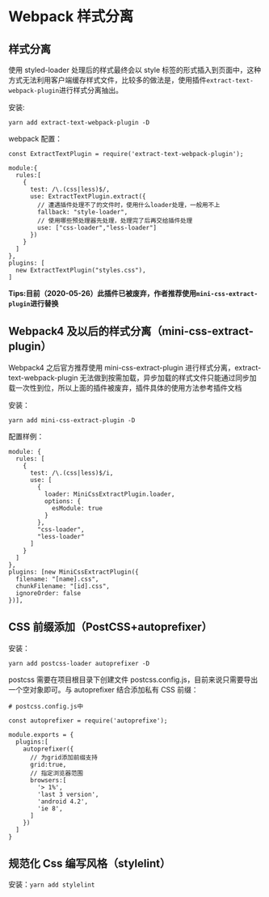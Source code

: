 # Webpack 样式分离

## 样式分离

使用 styled-loader 处理后的样式最终会以 style 标签的形式插入到页面中，这种方式无法利用客户端缓存样式文件，比较多的做法是，使用插件`extract-text-webpack-plugin`进行样式分离抽出。

安装:

```
yarn add extract-text-webpack-plugin -D
```

webpack 配置：

```
const ExtractTextPlugin = require('extract-text-webpack-plugin');

module:{
  rules:[
    {
      test: /\.(css|less)$/,
      use: ExtractTextPlugin.extract({
        // 遭遇插件处理不了的文件时，使用什么loader处理，一般用不上
        fallback: "style-loader",
        // 使用哪些预处理器先处理，处理完了后再交给插件处理
        use: ["css-loader","less-loader"]
      })
    }
  ]
},
plugins: [
  new ExtractTextPlugin("styles.css"),
]
```

**Tips:目前（2020-05-26）此插件已被废弃，作者推荐使用`mini-css-extract-plugin`进行替换**

## Webpack4 及以后的样式分离（mini-css-extract-plugin）

Webpack4 之后官方推荐使用 mini-css-extract-plugin 进行样式分离，extract-text-webpack-plugin 无法做到按需加载，异步加载的样式文件只能通过同步加载一次性到位，所以上面的插件被废弃，插件具体的使用方法参考插件文档

安装：

```
yarn add mini-css-extract-plugin -D
```

配置样例：

```
module: {
  rules: [
    {
      test: /\.(css|less)$/i,
      use: [
        {
          loader: MiniCssExtractPlugin.loader,
          options: {
            esModule: true
          }
        },
        "css-loader",
        "less-loader"
      ]
    }
  ]
},
plugins: [new MiniCssExtractPlugin({
  filename: "[name].css",
  chunkFilename: "[id].css",
  ignoreOrder: false
})],
```

## CSS 前缀添加（PostCSS+autoprefixer）

安装：

```
yarn add postcss-loader autoprefixer -D
```

postcss 需要在项目根目录下创建文件 postcss.config.js，目前来说只需要导出一个空对象即可。与 autoprefixer 结合添加私有 CSS 前缀：

```
# postcss.config.js中

const autoprefixer = require('autoprefixe');

module.exports = {
  plugins:[
    autoprefixer({
      // 为grid添加前缀支持
      grid:true,
      // 指定浏览器范围
      browsers:[
        '> 1%',
        'last 3 version',
        'android 4.2',
        'ie 8',
      ]
    })
  ]
}
```

## 规范化 Css 编写风格（stylelint）

安装：`yarn add stylelint`

